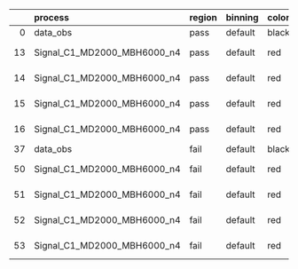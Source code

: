 |    | process                     | region   | binning   | color   | process_type   |   scale | variation   | source_filename                                                      | source_histname    | alias                       | title     |   combine_idx |     lnN |   shapes | syst_type   | direction   | variation_alias   |
|---:|:----------------------------|:---------|:----------|:--------|:---------------|--------:|:------------|:---------------------------------------------------------------------|:-------------------|:----------------------------|:----------|--------------:|--------:|---------:|:------------|:------------|:------------------|
|  0 | data_obs                    | pass     | default   | black   | DATA           |       1 | nominal     | ./histograms_for_2DAlphabet_v18//BH_Data.root                        | hpass              | Data                        | Data      |           nan | nan     |      nan | nan         | nan         | nan               |
| 13 | Signal_C1_MD2000_MBH6000_n4 | pass     | default   | red     | SIGNAL         |       1 | lumi        | ./histograms_for_2DAlphabet_v18//BH_Signal_C1_MD2000_MBH6000_n4.root | hpass              | Signal_C1_MD2000_MBH6000_n4 | BH signal |           nan |   1.016 |      nan | lnN         | nan         | nan               |
| 14 | Signal_C1_MD2000_MBH6000_n4 | pass     | default   | red     | SIGNAL         |       1 | SVM         | ./histograms_for_2DAlphabet_v18//BH_Signal_C1_MD2000_MBH6000_n4.root | hpass_SVMsyst_up   | Signal_C1_MD2000_MBH6000_n4 | BH signal |           nan | nan     |        1 | shapes      | Up          | SVMsyst           |
| 15 | Signal_C1_MD2000_MBH6000_n4 | pass     | default   | red     | SIGNAL         |       1 | SVM         | ./histograms_for_2DAlphabet_v18//BH_Signal_C1_MD2000_MBH6000_n4.root | hpass_SVMsyst_down | Signal_C1_MD2000_MBH6000_n4 | BH signal |           nan | nan     |        1 | shapes      | Down        | SVMsyst           |
| 16 | Signal_C1_MD2000_MBH6000_n4 | pass     | default   | red     | SIGNAL         |       1 | nominal     | ./histograms_for_2DAlphabet_v18//BH_Signal_C1_MD2000_MBH6000_n4.root | hpass              | Signal_C1_MD2000_MBH6000_n4 | BH signal |           nan | nan     |      nan | nan         | nan         | nan               |
| 37 | data_obs                    | fail     | default   | black   | DATA           |       1 | nominal     | ./histograms_for_2DAlphabet_v18//BH_Data.root                        | hfail              | Data                        | Data      |           nan | nan     |      nan | nan         | nan         | nan               |
| 50 | Signal_C1_MD2000_MBH6000_n4 | fail     | default   | red     | SIGNAL         |       1 | lumi        | ./histograms_for_2DAlphabet_v18//BH_Signal_C1_MD2000_MBH6000_n4.root | hfail              | Signal_C1_MD2000_MBH6000_n4 | BH signal |           nan |   1.016 |      nan | lnN         | nan         | nan               |
| 51 | Signal_C1_MD2000_MBH6000_n4 | fail     | default   | red     | SIGNAL         |       1 | SVM         | ./histograms_for_2DAlphabet_v18//BH_Signal_C1_MD2000_MBH6000_n4.root | hfail_SVMsyst_up   | Signal_C1_MD2000_MBH6000_n4 | BH signal |           nan | nan     |        1 | shapes      | Up          | SVMsyst           |
| 52 | Signal_C1_MD2000_MBH6000_n4 | fail     | default   | red     | SIGNAL         |       1 | SVM         | ./histograms_for_2DAlphabet_v18//BH_Signal_C1_MD2000_MBH6000_n4.root | hfail_SVMsyst_down | Signal_C1_MD2000_MBH6000_n4 | BH signal |           nan | nan     |        1 | shapes      | Down        | SVMsyst           |
| 53 | Signal_C1_MD2000_MBH6000_n4 | fail     | default   | red     | SIGNAL         |       1 | nominal     | ./histograms_for_2DAlphabet_v18//BH_Signal_C1_MD2000_MBH6000_n4.root | hfail              | Signal_C1_MD2000_MBH6000_n4 | BH signal |           nan | nan     |      nan | nan         | nan         | nan               |